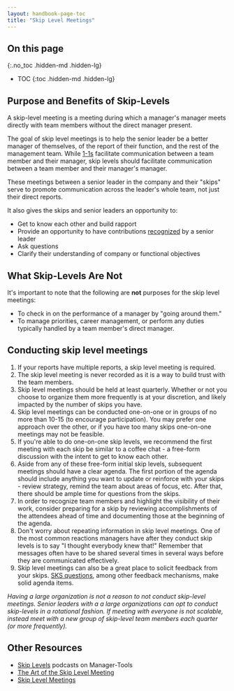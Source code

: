 ```yaml
---
layout: handbook-page-toc
title: "Skip Level Meetings"
---
```


## On this page
{:.no_toc .hidden-md .hidden-lg}

- TOC
{:toc .hidden-md .hidden-lg}



## Purpose and Benefits of Skip-Levels

A skip-level meeting is a meeting during which a manager's manager meets directly with team members without the direct manager present. 

The goal of skip level meetings is to help the senior leader be a better manager of 
themselves, of the report of their function, and the rest of the management team.
While [1-1s](/handbook/leadership/1-1) facilitate communication between a team
member and their manager, skip levels should facilitate communication between a
team member and their manager's manager.

These meetings between a senior leader in the company and their "skips" serve 
to promote communication across the leader's whole team, not just their direct 
reports. 

It also gives the skips and senior leaders an opportunity to:
* Get to know each other and build rapport
* Provide an opportunity to have contributions [recognized](/handbook/people-group/guidance-on-feedback/#recognition) by a senior leader
* Ask questions
* Clarify their understanding of company or functional objectives

## What Skip-Levels Are Not

It's important to note that the following are **not** purposes for the
skip level meetings:

* To check in on the performance of a manager by "going around them."
* To manage priorities, career management, or perform any duties typically
  handled by a team member's direct manager.

## Conducting skip level meetings

1. If your reports have multiple reports, a skip level meeting is required.  
1. The skip level meeting is never recorded as it is a way to build trust with the team members. 
1. Skip level meetings should be held at least quarterly. Whether or not you
   choose to organize them more frequently is at your discretion, and likely
   impacted by the number of skips you have.
1. Skip level meetings can be conducted one-on-one or in groups of no more than
   10-15 (to encourage participation). You may prefer one approach over the
   other, or if you have too many skips one-on-one meetings may not be feasible.
1. If you're able to do one-on-one skip levels, we recommend the first meeting
   with each skip be similar to a coffee chat - a free-form discussion with the
   intent to get to know each other.
1. Aside from any of these free-form initial skip levels, subsequent meetings
   should have a clear agenda. The first portion of the agenda should include
   anything you want to update or reinforce with your skips - review strategy,
   remind the team about areas of focus, etc. After that, there should be ample
   time for questions from the skips.
1. In order to recognize team members and highlight the visibility of their work, consider preparing for a skip by reviewing accomplishments of the attendees ahead of time and documenting those at the beginning of the agenda.
1. Don't worry about repeating information in skip level meetings. One of the
   most common reactions managers have after they conduct skip levels is to say
   "I thought everybody knew that!" Remember that messages often have to be
   shared several times in several ways before they are communicated
   effectively.
1. Skip level meetings can also be a great place to solicit feedback from your
   skips. [SKS questions](https://en.wikipedia.org/wiki/SKS_process), among
   other feedback mechanisms, make solid agenda items.

_Having a large organization is not a reason to not conduct skip-level meetings. Senior leaders with a a large organizations can opt to conduct skip-levels in a rotational fashion. If meeting with everyone is not scalable, instead meet with a new group of skip-level team members each quarter (or more frequently)._

## Other Resources

* [Skip Levels](https://www.manager-tools.com/2006/04/skip-levels) podcasts on
  Manager-Tools
* [The Art of the Skip Level
  Meeting](https://www.linkedin.com/pulse/art-skip-level-meeting-scott-boulton%2C-chrp-5948801065834024960/)
* [Skip Level Meetings](https://about.gitlab.com/handbook/engineering/development/dev/create/engineers/skip-level/)
